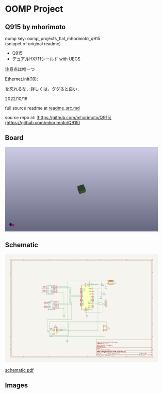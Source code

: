 # OOMP Project  
## Q915  by mhorimoto  
  
oomp key: oomp_projects_flat_mhorimoto_q915  
(snippet of original readme)  
  
- Q915  
- デュアルHX711シールド with UECS  
  
注意点は唯一つ  
  
Ethernet.init(10);  
  
を忘れるな．詳しくは，ググると良い．  
  
2022/10/16  
  
  
  full source readme at [readme_src.md](readme_src.md)  
  
source repo at: [https://github.com/mhorimoto/Q915](https://github.com/mhorimoto/Q915)  
## Board  
  
[![working_3d.png](working_3d_600.png)](working_3d.png)  
## Schematic  
  
[![working_schematic.png](working_schematic_600.png)](working_schematic.png)  
  
[schematic pdf](working_schematic.pdf)  
## Images  
